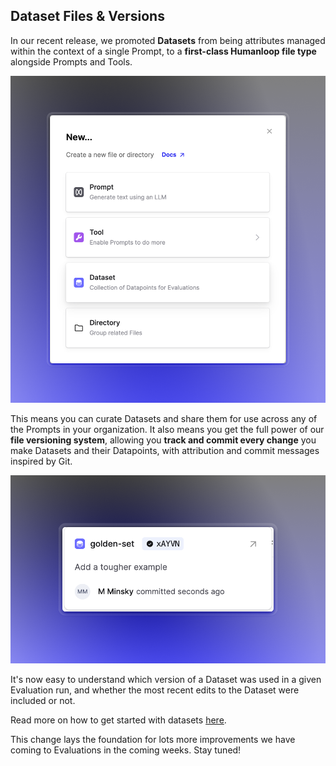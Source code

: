 ## Dataset Files & Versions

In our recent release, we promoted **Datasets** from being attributes managed within the context of a single Prompt, to a **first-class Humanloop file type** alongside Prompts and Tools.

<img src="../../../assets/images/66fa94c-image.png" />


This means you can curate Datasets and share them for use across any of the Prompts in your organization. It also means you get the full power of our **file versioning system**, allowing you **track and commit every change** you make Datasets and their Datapoints, with attribution and commit messages inspired by Git.

<img src="../../../assets/images/eb07874-dataset-commit-message.png" />


It's now easy to understand which version of a Dataset was used in a given Evaluation run, and whether the most recent edits to the Dataset were included or not.

Read more on how to get started with datasets [here](/docs/datasets).

This change lays the foundation for lots more improvements we have coming to Evaluations in the coming weeks. Stay tuned!
